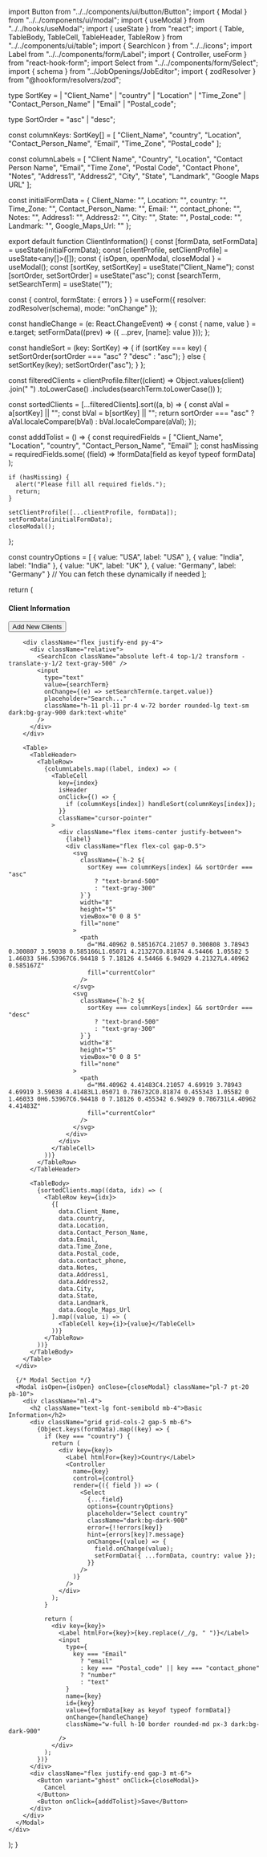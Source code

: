 import Button from "../../components/ui/button/Button";
import { Modal } from "../../components/ui/modal";
import { useModal } from "../../hooks/useModal";
import { useState } from "react";
import {
  Table,
  TableBody,
  TableCell,
  TableHeader,
  TableRow
} from "../../components/ui/table";
import { SearchIcon } from "../../icons";
import Label from "../../components/form/Label";
import { Controller, useForm } from "react-hook-form";
import Select from "../../components/form/Select";
import { schema } from "../JobOpenings/JobEditor";
import { zodResolver } from "@hookform/resolvers/zod";

type SortKey =
  | "Client_Name"
  | "country"
  | "Location"
  | "Time_Zone"
  | "Contact_Person_Name"
  | "Email"
  | "Postal_code";

type SortOrder = "asc" | "desc";

const columnKeys: SortKey[] = [
  "Client_Name",
  "country",
  "Location",
  "Contact_Person_Name",
  "Email",
  "Time_Zone",
  "Postal_code"
];

const columnLabels = [
  "Client Name",
  "Country",
  "Location",
  "Contact Person Name",
  "Email",
  "Time Zone",
  "Postal Code",
  "Contact Phone",
  "Notes",
  "Address1",
  "Address2",
  "City",
  "State",
  "Landmark",
  "Google Maps URL"
];

const initialFormData = {
  Client_Name: "",
  Location: "",
  country: "",
  Time_Zone: "",
  Contact_Person_Name: "",
  Email: "",
  contact_phone: "",
  Notes: "",
  Address1: "",
  Address2: "",
  City: "",
  State: "",
  Postal_code: "",
  Landmark: "",
  Google_Maps_Url: ""
};

export default function ClientInformation() {
  const [formData, setFormData] = useState(initialFormData);
  const [clientProfile, setClientProfile] = useState<any[]>([]);
  const { isOpen, openModal, closeModal } = useModal();
  const [sortKey, setSortKey] = useState<SortKey>("Client_Name");
  const [sortOrder, setSortOrder] = useState<SortOrder>("asc");
  const [searchTerm, setSearchTerm] = useState("");

  const {
    control,
    formState: { errors }
  } = useForm({
    resolver: zodResolver(schema),
    mode: "onChange"
  });

  const handleChange = (e: React.ChangeEvent<HTMLInputElement>) => {
    const { name, value } = e.target;
    setFormData((prev) => ({
      ...prev,
      [name]: value
    }));
  };

  const handleSort = (key: SortKey) => {
    if (sortKey === key) {
      setSortOrder(sortOrder === "asc" ? "desc" : "asc");
    } else {
      setSortKey(key);
      setSortOrder("asc");
    }
  };

  const filteredClients = clientProfile.filter((client) =>
    Object.values(client)
      .join(" ")
      .toLowerCase()
      .includes(searchTerm.toLowerCase())
  );

  const sortedClients = [...filteredClients].sort((a, b) => {
    const aVal = a[sortKey] || "";
    const bVal = b[sortKey] || "";
    return sortOrder === "asc"
      ? aVal.localeCompare(bVal)
      : bVal.localeCompare(aVal);
  });

  const adddTolist = () => {
    const requiredFields = [
      "Client_Name",
      "Location",
      "country",
      "Contact_Person_Name",
      "Email"
    ];
    const hasMissing = requiredFields.some(
      (field) => !formData[field as keyof typeof formData]
    );

    if (hasMissing) {
      alert("Please fill all required fields.");
      return;
    }

    setClientProfile([...clientProfile, formData]);
    setFormData(initialFormData);
    closeModal();
  };

  const countryOptions = [
    { value: "USA", label: "USA" },
    { value: "India", label: "India" },
    { value: "UK", label: "UK" },
    { value: "Germany", label: "Germany" }
    // You can fetch these dynamically if needed
  ];

  return (
    <div className="flex flex-col">
      <div className="mt-6 p-6 rounded-xl shadow-md w-full bg-white dark:bg-white/[0.03]">
        <div className="flex justify-between items-center mb-4">
          <h4 className="text-lg font-semibold">Client Information</h4>
          <Button variant="outline" size="sm" onClick={openModal}>
            Add New Clients
          </Button>
        </div>

        <div className="flex justify-end py-4">
          <div className="relative">
            <SearchIcon className="absolute left-4 top-1/2 transform -translate-y-1/2 text-gray-500" />
            <input
              type="text"
              value={searchTerm}
              onChange={(e) => setSearchTerm(e.target.value)}
              placeholder="Search..."
              className="h-11 pl-11 pr-4 w-72 border rounded-lg text-sm dark:bg-gray-900 dark:text-white"
            />
          </div>
        </div>

        <Table>
          <TableHeader>
            <TableRow>
              {columnLabels.map((label, index) => (
                <TableCell
                  key={index}
                  isHeader
                  onClick={() => {
                    if (columnKeys[index]) handleSort(columnKeys[index]);
                  }}
                  className="cursor-pointer"
                >
                  <div className="flex items-center justify-between">
                    {label}
                    <div className="flex flex-col gap-0.5">
                      <svg
                        className={`h-2 ${
                          sortKey === columnKeys[index] && sortOrder === "asc"
                            ? "text-brand-500"
                            : "text-gray-300"
                        }`}
                        width="8"
                        height="5"
                        viewBox="0 0 8 5"
                        fill="none"
                      >
                        <path
                          d="M4.40962 0.585167C4.21057 0.300808 3.78943 0.300807 3.59038 0.585166L1.05071 4.21327C0.81874 4.54466 1.05582 5 1.46033 5H6.53967C6.94418 5 7.18126 4.54466 6.94929 4.21327L4.40962 0.585167Z"
                          fill="currentColor"
                        />
                      </svg>
                      <svg
                        className={`h-2 ${
                          sortKey === columnKeys[index] && sortOrder === "desc"
                            ? "text-brand-500"
                            : "text-gray-300"
                        }`}
                        width="8"
                        height="5"
                        viewBox="0 0 8 5"
                        fill="none"
                      >
                        <path
                          d="M4.40962 4.41483C4.21057 4.69919 3.78943 4.69919 3.59038 4.41483L1.05071 0.786732C0.81874 0.455343 1.05582 0 1.46033 0H6.53967C6.94418 0 7.18126 0.455342 6.94929 0.786731L4.40962 4.41483Z"
                          fill="currentColor"
                        />
                      </svg>
                    </div>
                  </div>
                </TableCell>
              ))}
            </TableRow>
          </TableHeader>

          <TableBody>
            {sortedClients.map((data, idx) => (
              <TableRow key={idx}>
                {[
                  data.Client_Name,
                  data.country,
                  data.Location,
                  data.Contact_Person_Name,
                  data.Email,
                  data.Time_Zone,
                  data.Postal_code,
                  data.contact_phone,
                  data.Notes,
                  data.Address1,
                  data.Address2,
                  data.City,
                  data.State,
                  data.Landmark,
                  data.Google_Maps_Url
                ].map((value, i) => (
                  <TableCell key={i}>{value}</TableCell>
                ))}
              </TableRow>
            ))}
          </TableBody>
        </Table>
      </div>

      {/* Modal Section */}
      <Modal isOpen={isOpen} onClose={closeModal} className="pl-7 pt-20 pb-10">
        <div className="ml-4">
          <h2 className="text-lg font-semibold mb-4">Basic Information</h2>
          <div className="grid grid-cols-2 gap-5 mb-6">
            {Object.keys(formData).map((key) => {
              if (key === "country") {
                return (
                  <div key={key}>
                    <Label htmlFor={key}>Country</Label>
                    <Controller
                      name={key}
                      control={control}
                      render={({ field }) => (
                        <Select
                          {...field}
                          options={countryOptions}
                          placeholder="Select country"
                          className="dark:bg-dark-900"
                          error={!!errors[key]}
                          hint={errors[key]?.message}
                          onChange={(value) => {
                            field.onChange(value);
                            setFormData({ ...formData, country: value });
                          }}
                        />
                      )}
                    />
                  </div>
                );
              }

              return (
                <div key={key}>
                  <Label htmlFor={key}>{key.replace(/_/g, " ")}</Label>
                  <input
                    type={
                      key === "Email"
                        ? "email"
                        : key === "Postal_code" || key === "contact_phone"
                        ? "number"
                        : "text"
                    }
                    name={key}
                    id={key}
                    value={formData[key as keyof typeof formData]}
                    onChange={handleChange}
                    className="w-full h-10 border rounded-md px-3 dark:bg-dark-900"
                  />
                </div>
              );
            })}
          </div>
          <div className="flex justify-end gap-3 mt-6">
            <Button variant="ghost" onClick={closeModal}>
              Cancel
            </Button>
            <Button onClick={adddTolist}>Save</Button>
          </div>
        </div>
      </Modal>
    </div>
  );
}
